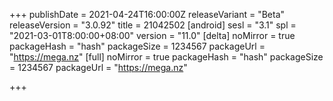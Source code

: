 +++
publishDate = 2021-04-24T16:00:00Z
releaseVariant = "Beta"
releaseVersion = "3.0.92"
title = 21042502
[android]
sesl = "3.1"
spl = "2021-03-01T8:00:00+08:00"
version = "11.0"
[delta]
noMirror = true
packageHash = "hash"
packageSize = 1234567
packageUrl = "https://mega.nz"
[full]
noMirror = true
packageHash = "hash"
packageSize = 1234567
packageUrl = "https://mega.nz"

+++
